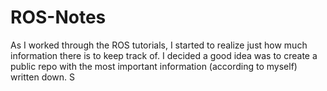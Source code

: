# ROS-Notes
As I worked through the ROS tutorials, I started to realize just how much information there is to keep track of. I decided a good idea was to create a public repo with the most important information (according to myself) written down. S
